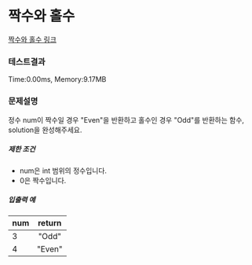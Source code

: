 # 짝수와 홀수
 [짝수와 홀수 링크]("https://school.programmers.co.kr/learn/courses/30/lessons/12937")

### 테스트결과
 Time:0.00ms, Memory:9.17MB

### 문제설명
<p>정수 num이 짝수일 경우 "Even"을 반환하고 홀수인 경우 "Odd"를 반환하는 함수, solution을 완성해주세요.</p>

<h5>제한 조건</h5>

<ul>
    <li>num은 int 범위의 정수입니다.</li>
    <li>0은 짝수입니다.</li>
</ul>

<h5>입출력 예</h5>
<table class="table">
    <thead><tr>
        <th>num</th>
        <th style="text-align: center">return</th>
    </tr>
    </thead>
    <tbody><tr>
        <td>3</td>
        <td style="text-align: center">"Odd"</td>
    </tr>
    <tr>
        <td>4</td>
        <td style="text-align: center">"Even"</td>
    </tr>
    </tbody>
</table>